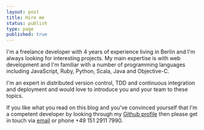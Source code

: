 ```yaml
---
layout: post
title: Hire me
status: publish
type: page
published: true
---
```


I'm a freelance developer with 4 years of experience living in Berlin and
I'm always looking for interesting projects. My main expertise is with web
development and I'm familiar with a number of programming languages including
JavaScript, Ruby, Python, Scala, Java and Objective-C.

I'm an expert in distributed version control, TDD and continuous integration
and deployment and would love to introduce you and your team to these topics.

If you like what you read on this blog and you've convinced yourself that
I'm a competent developer by looking through my
[Github profile](https://github.com/lenniboy) then please get in touch via
[email](mailto:leonard.ehrenfried+hire-me@gmail.com) or phone +49 151 2911 7990.

